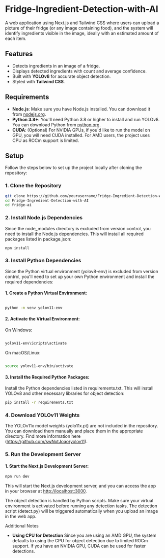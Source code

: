 # Fridge-Ingredient-Detection-with-AI
A web application using Next.js and Tailwind CSS where users can upload a picture of their fridge (or any image containing food), and the system will identify ingredients visible in the image, ideally with an estimated amount of each item.

## Features

- Detects ingredients in an image of a fridge.
- Displays detected ingredients with count and average confidence.
- Built with **YOLOv8** for accurate object detection.
- Styled with **Tailwind CSS**.

## Requirements

- **Node.js**: Make sure you have Node.js installed. You can download it from [nodejs.org](https://nodejs.org/).
- **Python 3.8+**: You'll need Python 3.8 or higher to install and run YOLOv8. You can download Python from [python.org](https://www.python.org/).
- **CUDA**: (Optional) For NVIDIA GPUs, if you'd like to run the model on GPU, you will need CUDA installed. For AMD users, the project uses CPU as ROCm support is limited.

## Setup

Follow the steps below to set up the project locally after cloning the repository:

### 1. Clone the Repository

```bash
git clone https://github.com/yourusername/Fridge-Ingredient-Detection-with-AI.git
cd Fridge-Ingredient-Detection-with-AI
cd fridge-ai
```

### 2. Install Node.js Dependencies

Since the node_modules directory is excluded from version control, you need to install the Node.js dependencies. This will install all required packages listed in package.json:

```bash
npm install
```

### 3. Install Python Dependencies

Since the Python virtual environment (yolov8-env) is excluded from version control, you'll need to set up your own Python environment and install the required dependencies:

#### 1. Create a Python Virtual Environment:

```bash

python -m venv yolov11-env

```

#### 2. Activate the Virtual Environment:

On Windows:

```bash

yolov11-env\Scripts\activate
```

On macOS/Linux:

```bash

source yolov11-env/bin/activate
```

#### 3. Install the Required Python Packages:

Install the Python dependencies listed in requirements.txt. This will install YOLOv8 and other necessary libraries for object detection:

```bash
pip install -r requirements.txt
```

### 4. Download YOLOv11 Weights

The YOLOv11x model weights (yolo11x.pt) are not included in the repository. You can download them manually and place them in the appropriate directory. Find more information here (https://github.com/swNotJoao/yolov11).

### 5. Run the Development Server

#### 1. Start the Next.js Development Server:

```bash
npm run dev
```
This will start the Next.js development server, and you can access the app in your browser at [http://localhost:3000](http://localhost:3000).

The object detection is handled by Python scripts. Make sure your virtual environment is activated before running any detection tasks. The detection script (detect.py) will be triggered automatically when you upload an image in the web app.

Additional Notes

- **Using CPU for Detection** Since you are using an AMD GPU, the system defaults to using the CPU for object detection due to limited ROCm support. If you have an NVIDIA GPU, CUDA can be used for faster detections.



